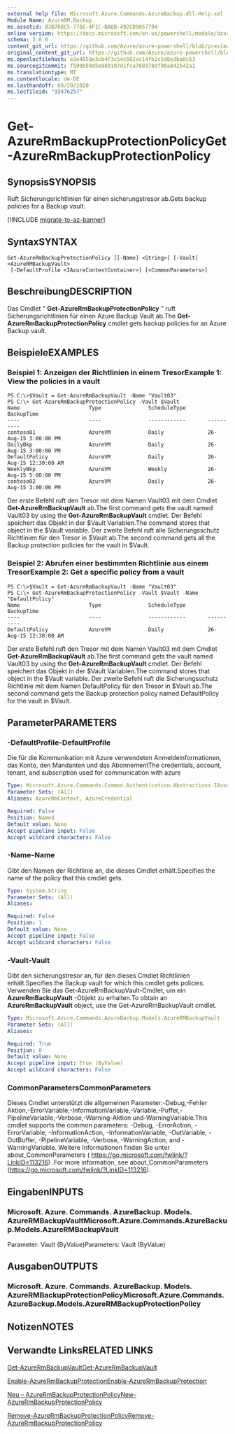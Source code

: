 ```yaml
---
external help file: Microsoft.Azure.Commands.AzureBackup.dll-Help.xml
Module Name: AzureRM.Backup
ms.assetid: B3B708C5-776E-4F1C-BA0B-492CD9057794
online version: https://docs.microsoft.com/en-us/powershell/module/azurerm.backup/get-azurermbackupprotectionpolicy
schema: 2.0.0
content_git_url: https://github.com/Azure/azure-powershell/blob/preview/src/ResourceManager/AzureBackup/Commands.AzureBackup/help/Get-AzureRmBackupProtectionPolicy.md
original_content_git_url: https://github.com/Azure/azure-powershell/blob/preview/src/ResourceManager/AzureBackup/Commands.AzureBackup/help/Get-AzureRmBackupProtectionPolicy.md
ms.openlocfilehash: e3e4858e3cb4f3c54c502ac14fb2c5d8e3ba0c63
ms.sourcegitcommit: f599b50d5e980197d1fca769378df90a842b42a1
ms.translationtype: MT
ms.contentlocale: de-DE
ms.lasthandoff: 08/20/2020
ms.locfileid: "93476257"
---
```

# <span data-ttu-id="13a10-101">Get-AzureRmBackupProtectionPolicy</span><span class="sxs-lookup"><span data-stu-id="13a10-101">Get-AzureRmBackupProtectionPolicy</span></span>

## <span data-ttu-id="13a10-102">Synopsis</span><span class="sxs-lookup"><span data-stu-id="13a10-102">SYNOPSIS</span></span>
<span data-ttu-id="13a10-103">Ruft Sicherungsrichtlinien für einen sicherungstresor ab.</span><span class="sxs-lookup"><span data-stu-id="13a10-103">Gets backup policies for a Backup vault.</span></span>

[!INCLUDE [migrate-to-az-banner](../../includes/migrate-to-az-banner.md)]

## <span data-ttu-id="13a10-104">Syntax</span><span class="sxs-lookup"><span data-stu-id="13a10-104">SYNTAX</span></span>

```
Get-AzureRmBackupProtectionPolicy [[-Name] <String>] [-Vault] <AzureRMBackupVault>
 [-DefaultProfile <IAzureContextContainer>] [<CommonParameters>]
```

## <span data-ttu-id="13a10-105">Beschreibung</span><span class="sxs-lookup"><span data-stu-id="13a10-105">DESCRIPTION</span></span>
<span data-ttu-id="13a10-106">Das Cmdlet " **Get-AzureRmBackupProtectionPolicy** " ruft Sicherungsrichtlinien für einen Azure Backup Vault ab.</span><span class="sxs-lookup"><span data-stu-id="13a10-106">The **Get-AzureRmBackupProtectionPolicy** cmdlet gets backup policies for an Azure Backup vault.</span></span>

## <span data-ttu-id="13a10-107">Beispiele</span><span class="sxs-lookup"><span data-stu-id="13a10-107">EXAMPLES</span></span>

### <span data-ttu-id="13a10-108">Beispiel 1: Anzeigen der Richtlinien in einem Tresor</span><span class="sxs-lookup"><span data-stu-id="13a10-108">Example 1: View the policies in a vault</span></span>
```
PS C:\>$Vault = Get-AzureRmBackupVault -Name "Vault03"
PS C:\> Get-AzureRmBackupProtectionPolicy -Vault $Vault 
Name                      Type               ScheduleType       BackupTime
----                      ----               ------------       ----------
contoso01                 AzureVM            Daily              26-Aug-15 3:00:00 PM
DailyBkp                  AzureVM            Daily              26-Aug-15 3:00:00 PM
DefaultPolicy             AzureVM            Daily              26-Aug-15 12:30:00 AM
WeeklyBkp                 AzureVM            Weekly             26-Aug-15 5:00:00 PM
contoso02                 AzureVM            Daily              26-Aug-15 3:00:00 PM
```

<span data-ttu-id="13a10-109">Der erste Befehl ruft den Tresor mit dem Namen Vault03 mit dem Cmdlet **Get-AzureRmBackupVault** ab.</span><span class="sxs-lookup"><span data-stu-id="13a10-109">The first command gets the vault named Vault03 by using the **Get-AzureRmBackupVault** cmdlet.</span></span>
<span data-ttu-id="13a10-110">Der Befehl speichert das Objekt in der $Vault Variablen.</span><span class="sxs-lookup"><span data-stu-id="13a10-110">The command stores that object in the $Vault variable.</span></span>
<span data-ttu-id="13a10-111">Der zweite Befehl ruft alle Sicherungsschutz Richtlinien für den Tresor in $Vault ab.</span><span class="sxs-lookup"><span data-stu-id="13a10-111">The second command gets all the Backup protection policies for the vault in $Vault.</span></span>

### <span data-ttu-id="13a10-112">Beispiel 2: Abrufen einer bestimmten Richtlinie aus einem Tresor</span><span class="sxs-lookup"><span data-stu-id="13a10-112">Example 2: Get a specific policy from a vault</span></span>
```
PS C:\>$Vault = Get-AzureRmBackupVault -Name "Vault03"
PS C:\> Get-AzureRmBackupProtectionPolicy -Vault $Vault -Name "DefaultPolicy"
Name                      Type               ScheduleType       BackupTime
----                      ----               ------------       ----------
DefaultPolicy             AzureVM            Daily              26-Aug-15 12:30:00 AM
```

<span data-ttu-id="13a10-113">Der erste Befehl ruft den Tresor mit dem Namen Vault03 mit dem Cmdlet **Get-AzureRmBackupVault** ab.</span><span class="sxs-lookup"><span data-stu-id="13a10-113">The first command gets the vault named Vault03 by using the **Get-AzureRmBackupVault** cmdlet.</span></span>
<span data-ttu-id="13a10-114">Der Befehl speichert das Objekt in der $Vault Variablen.</span><span class="sxs-lookup"><span data-stu-id="13a10-114">The command stores that object in the $Vault variable.</span></span>
<span data-ttu-id="13a10-115">Der zweite Befehl ruft die Sicherungsschutz Richtlinie mit dem Namen DefaultPolicy für den Tresor in $Vault ab.</span><span class="sxs-lookup"><span data-stu-id="13a10-115">The second command gets the Backup protection policy named DefaultPolicy for the vault in $Vault.</span></span>

## <span data-ttu-id="13a10-116">Parameter</span><span class="sxs-lookup"><span data-stu-id="13a10-116">PARAMETERS</span></span>

### <span data-ttu-id="13a10-117">-DefaultProfile</span><span class="sxs-lookup"><span data-stu-id="13a10-117">-DefaultProfile</span></span>
<span data-ttu-id="13a10-118">Die für die Kommunikation mit Azure verwendeten Anmeldeinformationen, das Konto, den Mandanten und das Abonnement</span><span class="sxs-lookup"><span data-stu-id="13a10-118">The credentials, account, tenant, and subscription used for communication with azure</span></span>

```yaml
Type: Microsoft.Azure.Commands.Common.Authentication.Abstractions.IAzureContextContainer
Parameter Sets: (All)
Aliases: AzureRmContext, AzureCredential

Required: False
Position: Named
Default value: None
Accept pipeline input: False
Accept wildcard characters: False
```

### <span data-ttu-id="13a10-119">-Name</span><span class="sxs-lookup"><span data-stu-id="13a10-119">-Name</span></span>
<span data-ttu-id="13a10-120">Gibt den Namen der Richtlinie an, die dieses Cmdlet erhält.</span><span class="sxs-lookup"><span data-stu-id="13a10-120">Specifies the name of the policy that this cmdlet gets.</span></span>

```yaml
Type: System.String
Parameter Sets: (All)
Aliases:

Required: False
Position: 1
Default value: None
Accept pipeline input: False
Accept wildcard characters: False
```

### <span data-ttu-id="13a10-121">-Vault</span><span class="sxs-lookup"><span data-stu-id="13a10-121">-Vault</span></span>
<span data-ttu-id="13a10-122">Gibt den sicherungstresor an, für den dieses Cmdlet Richtlinien erhält.</span><span class="sxs-lookup"><span data-stu-id="13a10-122">Specifies the Backup vault for which this cmdlet gets policies.</span></span>
<span data-ttu-id="13a10-123">Verwenden Sie das Get-AzureRmBackupVault-Cmdlet, um ein **AzureRmBackupVault** -Objekt zu erhalten.</span><span class="sxs-lookup"><span data-stu-id="13a10-123">To obtain an **AzureRmBackupVault** object, use the Get-AzureRmBackupVault cmdlet.</span></span>

```yaml
Type: Microsoft.Azure.Commands.AzureBackup.Models.AzureRMBackupVault
Parameter Sets: (All)
Aliases:

Required: True
Position: 0
Default value: None
Accept pipeline input: True (ByValue)
Accept wildcard characters: False
```

### <span data-ttu-id="13a10-124">CommonParameters</span><span class="sxs-lookup"><span data-stu-id="13a10-124">CommonParameters</span></span>
<span data-ttu-id="13a10-125">Dieses Cmdlet unterstützt die allgemeinen Parameter:-Debug,-Fehler Aktion,-ErrorVariable,-InformationVariable,-Variable,-Puffer,-PipelineVariable,-Verbose,-Warning-Aktion und-WarningVariable.</span><span class="sxs-lookup"><span data-stu-id="13a10-125">This cmdlet supports the common parameters: -Debug, -ErrorAction, -ErrorVariable, -InformationAction, -InformationVariable, -OutVariable, -OutBuffer, -PipelineVariable, -Verbose, -WarningAction, and -WarningVariable.</span></span> <span data-ttu-id="13a10-126">Weitere Informationen finden Sie unter about_CommonParameters ( https://go.microsoft.com/fwlink/?LinkID=113216) .</span><span class="sxs-lookup"><span data-stu-id="13a10-126">For more information, see about_CommonParameters (https://go.microsoft.com/fwlink/?LinkID=113216).</span></span>

## <span data-ttu-id="13a10-127">Eingaben</span><span class="sxs-lookup"><span data-stu-id="13a10-127">INPUTS</span></span>

### <span data-ttu-id="13a10-128">Microsoft. Azure. Commands. AzureBackup. Models. AzureRMBackupVault</span><span class="sxs-lookup"><span data-stu-id="13a10-128">Microsoft.Azure.Commands.AzureBackup.Models.AzureRMBackupVault</span></span>
<span data-ttu-id="13a10-129">Parameter: Vault (ByValue)</span><span class="sxs-lookup"><span data-stu-id="13a10-129">Parameters: Vault (ByValue)</span></span>

## <span data-ttu-id="13a10-130">Ausgaben</span><span class="sxs-lookup"><span data-stu-id="13a10-130">OUTPUTS</span></span>

### <span data-ttu-id="13a10-131">Microsoft. Azure. Commands. AzureBackup. Models. AzureRMBackupProtectionPolicy</span><span class="sxs-lookup"><span data-stu-id="13a10-131">Microsoft.Azure.Commands.AzureBackup.Models.AzureRMBackupProtectionPolicy</span></span>

## <span data-ttu-id="13a10-132">Notizen</span><span class="sxs-lookup"><span data-stu-id="13a10-132">NOTES</span></span>

## <span data-ttu-id="13a10-133">Verwandte Links</span><span class="sxs-lookup"><span data-stu-id="13a10-133">RELATED LINKS</span></span>

[<span data-ttu-id="13a10-134">Get-AzureRmBackupVault</span><span class="sxs-lookup"><span data-stu-id="13a10-134">Get-AzureRmBackupVault</span></span>](./Get-AzureRmBackupVault.md)

[<span data-ttu-id="13a10-135">Enable-AzureRmBackupProtection</span><span class="sxs-lookup"><span data-stu-id="13a10-135">Enable-AzureRmBackupProtection</span></span>](./Enable-AzureRmBackupProtection.md)

[<span data-ttu-id="13a10-136">Neu – AzureRmBackupProtectionPolicy</span><span class="sxs-lookup"><span data-stu-id="13a10-136">New-AzureRmBackupProtectionPolicy</span></span>](./New-AzureRmBackupProtectionPolicy.md)

[<span data-ttu-id="13a10-137">Remove-AzureRmBackupProtectionPolicy</span><span class="sxs-lookup"><span data-stu-id="13a10-137">Remove-AzureRmBackupProtectionPolicy</span></span>](./Remove-AzureRmBackupProtectionPolicy.md)


